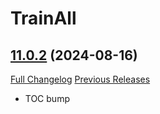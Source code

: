 # TrainAll

## [11.0.2](https://github.com/Andols0/Train-All/tree/11.0.2) (2024-08-16)
[Full Changelog](https://github.com/Andols0/Train-All/compare/11.0.0...11.0.2) [Previous Releases](https://github.com/Andols0/Train-All/releases)

- TOC bump  
